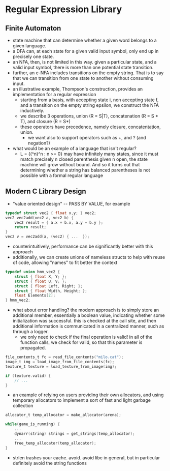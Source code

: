 # Regular Expression Library

## Finite Automaton
- state machine that can determine whether a given word belongs to a given
  language.
- a DFA can, at each state for a given valid input symbol, only end up in
  precisely one state.
- an NFA, then, is not limited in this way. given a particular state, and a
  valid input symbol, there is more than one potential state transition.
- further, an e-NFA includes transitions on the empty string. That is to say
  that we can transition from one state to another without consuming input.
- an illustrative example, Thompson's construction, provides an implementation
  for a regular expression
    - starting from a basis, with accepting state i, non accepting state f,
        and a transition on the empty string epsilon, we construct the NFA
        inductively.
    - we describe 3 operations, union (R = S|T), concatenation (R = S \* T), and
      closure (R = S\*)
    - these operators have precedence, namely closure, concatentation, union.
        - we want also to support operators such as +, and ? (and negation?) 
- what would be an example of a language that isn't regular? 
    - L = \{(^n)^n : n >= 0\} may have infinitely many states, since it must
      match precisely n closed parenthesis given n open, the state machine will
      grow without bound. And so it turns out that determining whether a string
      has balanced parentheses is not possible with a formal regular language

## Modern C Library Design
- "value oriented design" -- PASS BY VALUE, for example
```c
typedef struct vec2 { float x,y; } vec2;
vec2 vec2add(vec2 a, vec2 b) {
    vec2 result = { a.x + b.x, a.y + b.y };
    return result;
}
vec2 v = vec2add(a, (vec2) { ...  });
``` 
- counterintuitively, performance can be significantly better with this
approach
- additionally, we can create unions of nameless structs to help with reuse of
  code, allowing "names" to fit better the context
```c
typedef union hmm_vec2 {
    struct { float X, Y; };
    struct { float U, V; };
    struct { float Left, Right; };
    struct { float Width, Height; };
    float Elements[2];
} hmm_vec2;
```
- what about error handling? the modern approach is to simply store an
  additional member, essentially a boolean value, indicating whether some
  initialization was successful. this is checked at the call site, and then
  additional information is communicated in a centralized manner, such as
  through a logger.
    - we only need to check if the final operation is valid! in all of the
      function calls, we check for valid, so that this parameter is propagated.
```c
file_contents_t fc = read_file_contents("milo.cat");
image_t img = load_image_from_file_contents(fc);
texture_t texture = load_texture_from_image(img);

if (texture.valid) {
    // ...
}
```
- an example of relying on users providing their own allocators, and using
 temporary allocators to implement a sort of fast and light garbage collection
```c
allocator_t temp_allocator = make_allocator(arena);

while(game_is_running) {
    ...
    dynarr(string) strings = get_strings(temp_allocator);
    ...
    free_temp_allocator(temp_allocator);
}
```
- strlen trashes your cache. avoid. avoid libc in general, but in particular
  definitely avoid the string functions
